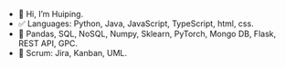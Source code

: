 - 👋 Hi, I’m Huiping.
- ✅ Languages: Python, Java, JavaScript, TypeScript, html, css.
- 🎨 Pandas, SQL, NoSQL, Numpy, Sklearn, PyTorch, Mongo DB, Flask, REST API, GPC.
- 🚀 Scrum: Jira, Kanban, UML.



<!---
Huiping27/Huiping27 is a ✨ special ✨ repository because its `README.md` (this file) appears on your GitHub profile.
You can click the Preview link to take a look at your changes.
--->
